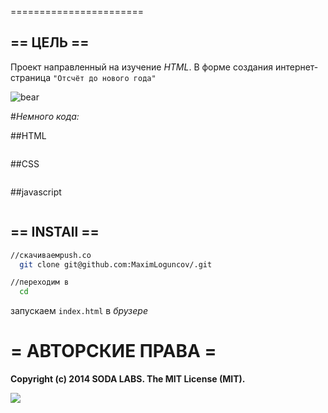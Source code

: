 
=======================

## == ЦЕЛЬ ==

Проект направленный на изучение *HTML*. В форме создания интернет-страница `"Отсчёт до нового года"`


![bear](http://techbeasts.com/wp-content/uploads/2014/12/happy-new-year-2015-images-picture-wallpaper.jpg)

#*Немного кода:*

##HTML
```html

``` 

##CSS
```css  

``` 

##javascript 
```javascript 


```  

## == INSTAll ==
```bash
//скачиваемpush.co
  git clone git@github.com:MaximLoguncov/.git 

//переходим в 
  cd                                      

```
запускаем `index.html` в *брузере* 
  


# = АВТОРСКИЕ ПРАВА =

**Copyright (c) 2014 SODA LABS. The MIT License (MIT).**
  
  ![](https://github.com/soda-io/DNA.research/blob/master/Present/DRAFT/CC.png?raw=true)
